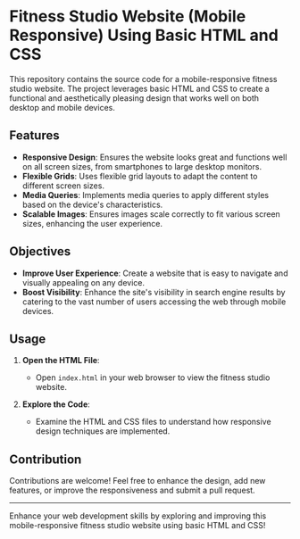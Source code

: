 # Fitness Studio Website (Mobile Responsive) Using Basic HTML and CSS

This repository contains the source code for a mobile-responsive fitness studio website. The project leverages basic HTML and CSS to create a functional and aesthetically pleasing design that works well on both desktop and mobile devices.

## Features

- **Responsive Design**: Ensures the website looks great and functions well on all screen sizes, from smartphones to large desktop monitors.
- **Flexible Grids**: Uses flexible grid layouts to adapt the content to different screen sizes.
- **Media Queries**: Implements media queries to apply different styles based on the device's characteristics.
- **Scalable Images**: Ensures images scale correctly to fit various screen sizes, enhancing the user experience.

## Objectives

- **Improve User Experience**: Create a website that is easy to navigate and visually appealing on any device.
- **Boost Visibility**: Enhance the site's visibility in search engine results by catering to the vast number of users accessing the web through mobile devices.

## Usage

1. **Open the HTML File**:
   - Open `index.html` in your web browser to view the fitness studio website.

2. **Explore the Code**:
   - Examine the HTML and CSS files to understand how responsive design techniques are implemented.

## Contribution

Contributions are welcome! Feel free to enhance the design, add new features, or improve the responsiveness and submit a pull request.

---

Enhance your web development skills by exploring and improving this mobile-responsive fitness studio website using basic HTML and CSS!
